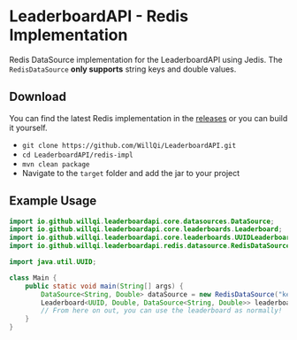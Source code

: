 # LeaderboardAPI - Redis Implementation
Redis DataSource implementation for the LeaderboardAPI using Jedis.
The `RedisDataSource` **only supports** string keys and double values.

## Download
You can find the latest Redis implementation in the [releases](https://github.com/WillQi/LeaderboardAPI/releases) or you can build it yourself.
- `git clone https://github.com/WillQi/LeaderboardAPI.git`
- `cd LeaderboardAPI/redis-impl`
- `mvn clean package`
- Navigate to the `target` folder and add the jar to your project

## Example Usage
```java
import io.github.willqi.leaderboardapi.core.datasources.DataSource;
import io.github.willqi.leaderboardapi.core.leaderboards.Leaderboard;
import io.github.willqi.leaderboardapi.core.leaderboards.UUIDLeaderboard;
import io.github.willqi.leaderboardapi.redis.datasource.RedisDataSource;

import java.util.UUID;

class Main {
    public static void main(String[] args) {
        DataSource<String, Double> dataSource = new RedisDataSource("key to store leaderboard under", "0.0.0.0", 6379, "username", "password");
        Leaderboard<UUID, Double, DataSource<String, Double>> leaderboard = new UUIDLeaderboard<>(dataSource);
        // From here on out, you can use the leaderboard as normally!
    }
}
```